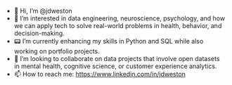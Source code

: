 - 👋 Hi, I’m @jdweston  
- 🧠 I’m interested in data engineering, neuroscience, psychology, and how we can apply tech to solve real-world problems in health, behavior, and decision-making.  
- 📟 I’m currently enhancing my skills in Python and SQL while also working on portfolio projects.  
- 🤝 I’m looking to collaborate on data projects that involve open datasets in mental health, cognitive science, or customer experience analytics.  
- 📫 How to reach me: https://www.linkedin.com/in/jdweston

<!---
jdweston/jdweston is a ✨ special ✨ repository because its `README.md` (this file) appears on your GitHub profile.
You can click the Preview link to take a look at your changes.
--->
